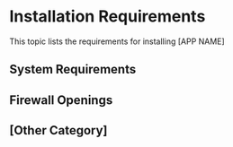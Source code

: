 # Installation Requirements

This topic lists the requirements for installing [APP NAME]

## System Requirements
## Firewall Openings

## [Other Category]